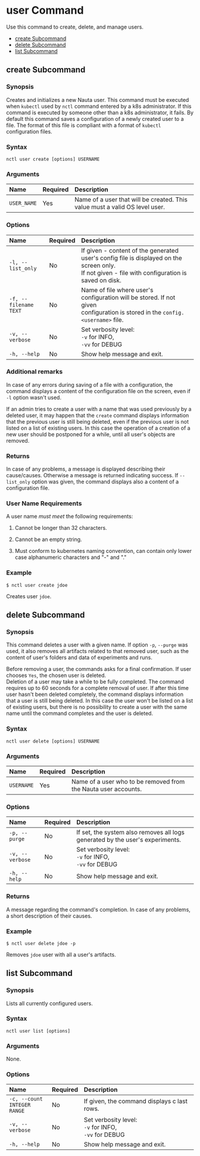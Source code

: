 # user Command

Use this command to create, delete, and manage users.

 - [create Subcommand](#create-subcommand)  
 - [delete Subcommand](#delete-subcommand)
 - [list Subcommand](#list-subcommand)

## create Subcommand

### Synopsis

Creates and initializes a new Nauta user. This command must be executed when `kubectl` used by `nctl` command entered by a k8s administrator. If this command is executed by someone other than a k8s administrator, it fails. By default this command saves a configuration of a newly created user to a file. The format of this file is compliant with a format of `kubectl`  configuration files.

### Syntax

`nctl user create [options] USERNAME`

### Arguments

| Name | Required | Description |
|:--- |:--- |:--- |
|`USER_NAME` | Yes | Name of a user that will be created. This value must a valid OS level user. |

### Options

| Name | Required | Description | 
|:--- |:--- |:--- |
|`-l, --list_only` | No | If given - content of the generated user's config file is displayed on the screen only. <br> If not given - file with configuration is saved on disk.|
|`-f, --filename` <br> `TEXT`  | No | Name of file where user's configuration will be stored. If not given <br> configuration is stored in the `config.<username>` file.|
|`-v, --verbose`| No | Set verbosity level: <br>`-v` for INFO, <br>`-vv` for DEBUG |
|`-h, --help` | No | Show help message and exit. |


### Additional remarks

In case of any errors during saving of a file with a configuration, the command displays a content of the configuration file on the screen, even if `-l` option wasn't used.  

If an admin tries to create a user with a name that was used previously by a deleted user, it may happen that 
the `create` command displays information that the previous user is still being deleted, even if the previous
user is not listed on a list of existing users. In this case the operation of a creation of a new user should be
postponed for a while, until all user's objects are removed.

### Returns

In case of any problems, a message is displayed describing their cause/causes. Otherwise a message is returned indicating success. If `--list_only` option was given, the command displays also a content of a configuration file. 

### User Name Requirements

A user name _must meet_ the following requirements:

1. Cannot be longer than 32 characters.

2. Cannot be an empty string.

3. Must conform to kubernetes naming convention, can contain only lower case alphanumeric 
characters and "-" and "."

### Example

`$ nctl user create jdoe`

Creates user `jdoe`.

## delete Subcommand

### Synopsis

This command deletes a user with a given name. If option `-p`, `--purge` was used, it also removes all artifacts related to that removed user, such as the content of user's folders and data of experiments and runs.

Before removing a user, the commands asks for a final confirmation. If user chooses `Yes`, the chosen user is deleted.  
Deletion of a user may take a while to be fully completed. The command requires up to 60 seconds for a complete
removal of user. If after this time user hasn't been deleted completely, the command displays information that a
user is still being deleted. In this case the user won't be listed on a list of existing users, but there is no
possibility to create a user with the same name until the command completes and the user is deleted.

### Syntax

`nctl user delete [options] USERNAME`

### Arguments

| Name | Required | Description |
|:--- |:--- |:--- |
|`USERNAME` | Yes | Name of a user who to be removed from the Nauta user accounts. |

### Options

| Name | Required | Description | 
|:--- |:--- |:--- |
|`-p, --purge` | No |  If set, the system also removes all logs generated by the user's experiments. |
|`-v, --verbose`| No | Set verbosity level: <br>`-v` for INFO, <br>`-vv` for DEBUG |
|`-h, --help` | No | Show help message and exit. |


### Returns

A message regarding the command's completion. In case of any problems, a short description of their causes.


### Example

`$ nctl user delete jdoe -p`

Removes `jdoe` user with all a user's artifacts.

## list Subcommand

### Synopsis

Lists all currently configured users.


### Syntax

`nctl user list [options]`

### Arguments

None.

### Options

| Name | Required | Description | 
|:--- |:--- |:--- |
|`-c, --count` <br> `INTEGER RANGE` | No | If given, the command displays c last rows. |
|`-v, --verbose`| No | Set verbosity level: <br>`-v` for INFO, <br>`-vv` for DEBUG |
|`-h, --help` | No | Show help message and exit. |





